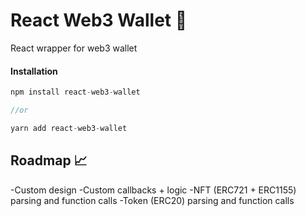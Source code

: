 # React Web3 Wallet 👛

React wrapper for web3 wallet

#### Installation

```js
npm install react-web3-wallet

//or

yarn add react-web3-wallet
```

<!-- #### Usage

```js

```  -->

## Roadmap 📈

-Custom design
-Custom callbacks + logic
-NFT (ERC721 + ERC1155) parsing and function calls
-Token (ERC20) parsing and function calls
